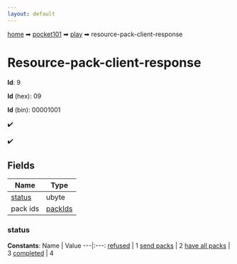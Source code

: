 ```yaml
---
layout: default
---
```


[home](/) ➡ [pocket101](/protocol/pocket101) ➡ [play](/protocol/pocket101/play) ➡ resource-pack-client-response

# Resource-pack-client-response

**Id**: 9

**Id** (hex): 09

**Id** (bin): 00001001

✔️

✔️

## Fields

Name | Type
---|---
[status](#status) | ubyte
pack ids | [packIds](/protocol/pocket101/arrays)

### status

**Constants**:
Name | Value
---|:---:
[refused](status_refused) | 1
[send packs](status_send-packs) | 2
[have all packs](status_have-all-packs) | 3
[completed](status_completed) | 4

